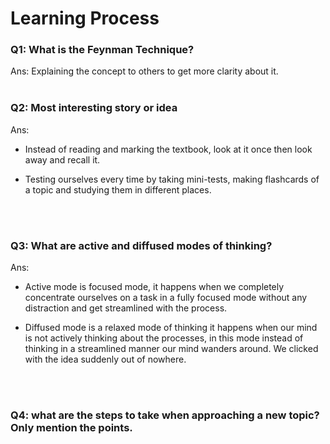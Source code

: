 # Learning Process

### Q1: What is the Feynman Technique? 

Ans: Explaining the concept to others to get more clarity about it. 
<br>
<br>

### Q2: Most interesting story or idea

Ans:
* Instead of reading and marking the textbook, look at it once then look away and 
recall it.

* Testing ourselves every time by taking mini-tests, making flashcards of a topic and studying them in different places.
<br> 
<br>

### Q3: What are active and diffused modes of thinking?

Ans: 
* Active mode is focused mode, it happens when we completely concentrate ourselves 
on a task in a fully focused mode without any distraction and get streamlined with the process.

* Diffused mode is a relaxed mode of thinking it happens when our mind is not actively thinking about the processes, in this mode instead of thinking in a streamlined manner our mind wanders around. We clicked with the idea suddenly out of nowhere.
<br>
<br>

### Q4: what are the steps to take when approaching a new topic? Only mention the points.

